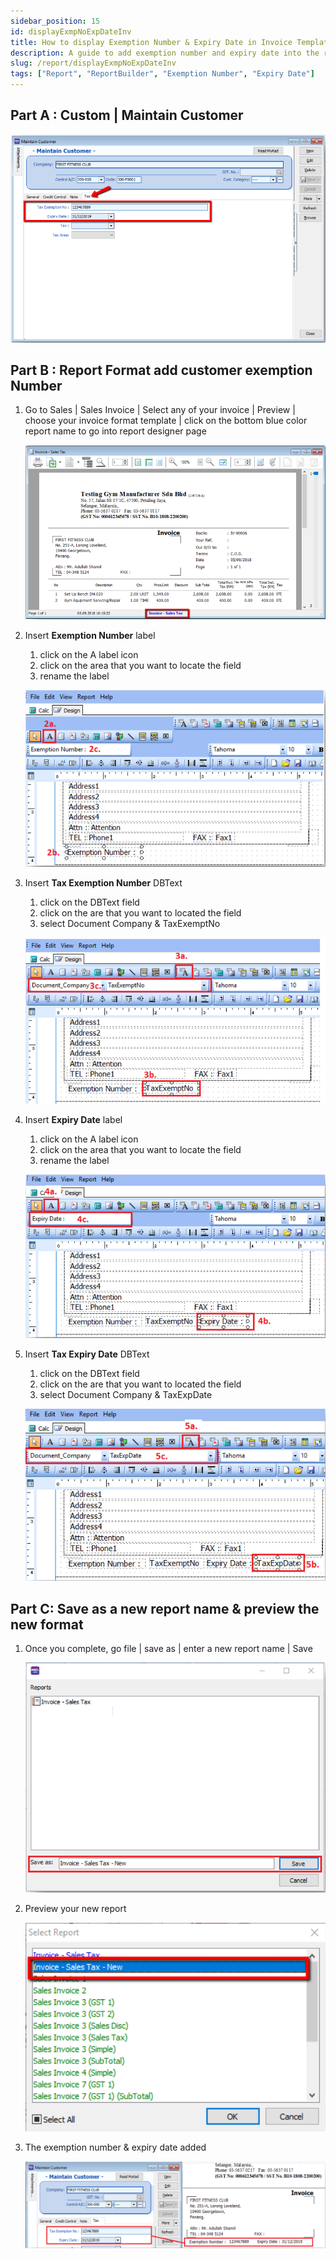 ```yaml
---
sidebar_position: 15
id: displayExmpNoExpDateInv
title: How to display Exemption Number & Expiry Date in Invoice Template
description: A guide to add exemption number and expiry date into the report
slug: /report/displayExmpNoExpDateInv
tags: ["Report", "ReportBuilder", "Exemption Number", "Expiry Date"]
---
```


## Part A : Custom | Maintain Customer

![1](../../static/img/report/displayExmpNoExpDateInv/1.png)

## Part B : Report Format add customer exemption Number

1. Go to Sales | Sales Invoice | Select any of your invoice | Preview | choose your invoice format template | click on the bottom blue color report name to go into report designer page

   ![2](../../static/img/report/displayExmpNoExpDateInv/2.png)

2. Insert **Exemption Number** label

   1. click on the A label icon
   2. click on the area that you want to locate the field
   3. rename the label

   ![3](../../static/img/report/displayExmpNoExpDateInv/3.png)

3. Insert **Tax Exemption Number** DBText

   1. click on the DBText field
   2. click on the are that you want to located the field
   3. select Document Company & TaxExemptNo

   ![4](../../static/img/report/displayExmpNoExpDateInv/4.png)

4. Insert **Expiry Date** label

   1. click on the A label icon
   2. click on the area that you want to locate the field
   3. rename the label

   ![5](../../static/img/report/displayExmpNoExpDateInv/5.png)

5. Insert **Tax Expiry Date** DBText

   1. click on the DBText field
   2. click on the are that you want to located the field
   3. select Document Company & TaxExpDate

   ![6](../../static/img/report/displayExmpNoExpDateInv/6.png)

## Part C: Save as a new report name & preview the new format

1. Once you complete, go file | save as | enter a new report name | Save

   ![7](../../static/img/report/displayExmpNoExpDateInv/7.png)

2. Preview your new report

   ![8](../../static/img/report/displayExmpNoExpDateInv/8.png)

3. The exemption number & expiry date added

   ![9](../../static/img/report/displayExmpNoExpDateInv/9.png)
